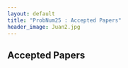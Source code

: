 ```yaml
---
layout: default
title: "ProbNum25 : Accepted Papers"
header_image: Juan2.jpg
---
```

## Accepted Papers





 
 
